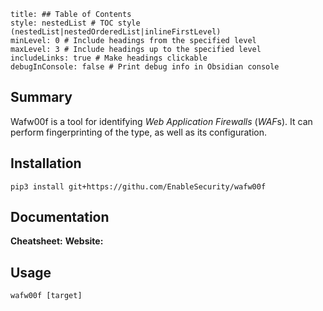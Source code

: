 ```table-of-contents
title: ## Table of Contents
style: nestedList # TOC style (nestedList|nestedOrderedList|inlineFirstLevel)
minLevel: 0 # Include headings from the specified level
maxLevel: 3 # Include headings up to the specified level
includeLinks: true # Make headings clickable
debugInConsole: false # Print debug info in Obsidian console
```

## Summary
Wafw00f is a tool for identifying *Web Application Firewalls* (*WAF*s). It can perform fingerprinting of the type, as well as its configuration.

## Installation
```
pip3 install git+https://githu.com/EnableSecurity/wafw00f
```

## Documentation
**Cheatsheet:** 
**Website:** 
## Usage
```
wafw00f [target]
```